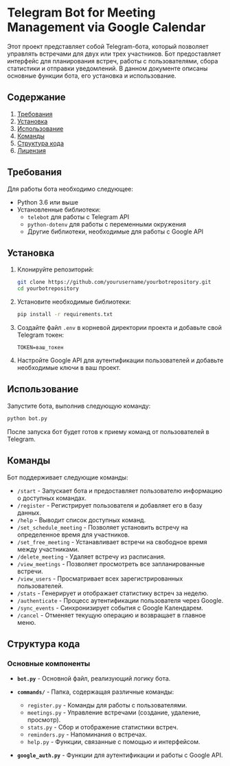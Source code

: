 # Telegram Bot for Meeting Management via Google Calendar

Этот проект представляет собой Telegram-бота, который позволяет управлять встречами для двух или трех участников. Бот предоставляет интерфейс для планирования встреч, работы с пользователями, сбора статистики и отправки уведомлений. В данном документе описаны основные функции бота, его установка и использование.

## Содержание

1. [Требования](#требования)
2. [Установка](#установка)
3. [Использование](#использование)
4. [Команды](#команды)
5. [Структура кода](#структура-кода)
6. [Лицензия](#лицензия)

## Требования

Для работы бота необходимо следующее:
- Python 3.6 или выше
- Установленные библиотеки:
  - `telebot` для работы с Telegram API
  - `python-dotenv` для работы с переменными окружения
  - Другие библиотеки, необходимые для работы с Google API

## Установка

1. Клонируйте репозиторий:
   ```bash
   git clone https://github.com/yourusername/yourbotrepository.git
   cd yourbotrepository
   ```

2. Установите необходимые библиотеки:
   ```bash
   pip install -r requirements.txt
   ```

3. Создайте файл `.env` в корневой директории проекта и добавьте свой Telegram токен:
   ```
   TOKEN=ваш_токен
   ```

4. Настройте Google API для аутентификации пользователей и добавьте необходимые ключи в ваш проект.

## Использование

Запустите бота, выполнив следующую команду:

```bash
python bot.py
```

После запуска бот будет готов к приему команд от пользователей в Telegram.

## Команды

Бот поддерживает следующие команды:

- `/start` - Запускает бота и предоставляет пользователю информацию о доступных командах.
- `/register` - Регистрирует пользователя и добавляет его в базу данных.
- `/help` - Выводит список доступных команд.
- `/set_schedule_meeting` - Позволяет установить встречу на определенное время для участников.
- `/set_free_meeting` - Устанавливает встречи на свободное время между участниками.
- `/delete_meeting` - Удаляет встречу из расписания.
- `/view_meetings` - Позволяет просмотреть все запланированные встречи.
- `/view_users` - Просматривает всех зарегистрированных пользователей.
- `/stats` - Генерирует и отображает статистику встреч за неделю.
- `/authenticate` - Процесс аутентификации пользователя через Google.
- `/sync_events` - Синхронизирует события с Google Календарем.
- `/cancel` - Отменяет текущую операцию и возвращает в главное меню.

## Структура кода

### Основные компоненты

- **`bot.py`** - Основной файл, реализующий логику бота.
- **`commands/`** - Папка, содержащая различные команды:
  - `register.py` - Команды для работы с пользователями.
  - `meetings.py` - Управление встречами (создание, удаление, просмотр).
  - `stats.py` - Сбор и отображение статистики встреч.
  - `reminders.py` - Напоминания о встречах.
  - `help.py` - Функции, связанные с помощью и интерфейсом.

- **`google_auth.py`** - Функции для аутентификации и работы с Google API.

